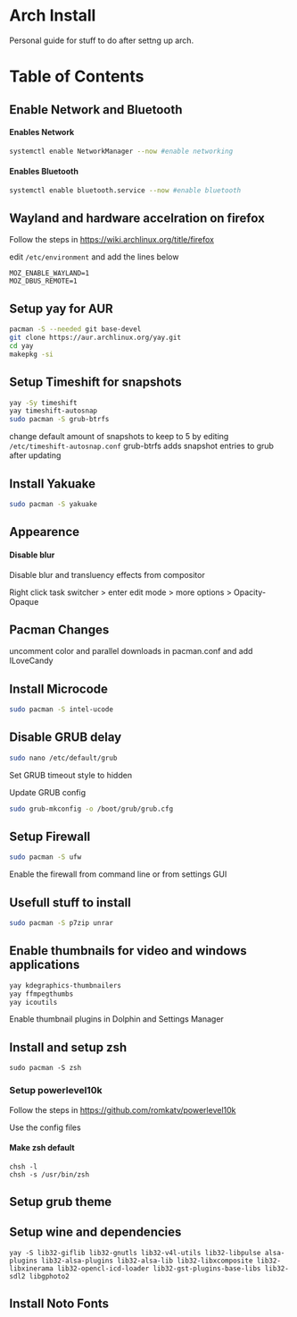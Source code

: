 # Arch Install
Personal guide for stuff to do after settng up arch.
# Table of Contents

## Enable Network and Bluetooth

#### Enables Network
```bash
systemctl enable NetworkManager --now #enable networking
```

#### Enables Bluetooth
```bash
systemctl enable bluetooth.service --now #enable bluetooth
```

## Wayland and hardware accelration on firefox
Follow the steps in https://wiki.archlinux.org/title/firefox

edit ```/etc/environment``` and add the lines below
```
MOZ_ENABLE_WAYLAND=1
MOZ_DBUS_REMOTE=1
```

## Setup yay for AUR
```bash
pacman -S --needed git base-devel
git clone https://aur.archlinux.org/yay.git
cd yay
makepkg -si
```

## Setup Timeshift for snapshots
```bash
yay -Sy timeshift
yay timeshift-autosnap
sudo pacman -S grub-btrfs
```
change default amount of snapshots to keep to 5 by editing ```/etc/timeshift-autosnap.conf```
grub-btrfs adds snapshot entries to grub after updating

## Install Yakuake
```bash 
sudo pacman -S yakuake
```

## Appearence
#### Disable blur
Disable blur and transluency effects from compositor

Right click task switcher > enter edit mode > more options > Opacity-Opaque

## Pacman Changes
uncomment color and parallel downloads in pacman.conf and add ILoveCandy

## Install Microcode
```bash
sudo pacman -S intel-ucode
```

## Disable GRUB delay
```bash
sudo nano /etc/default/grub
```
Set GRUB timeout style to hidden

Update GRUB config
```bash
sudo grub-mkconfig -o /boot/grub/grub.cfg
```

## Setup Firewall
```bash
sudo pacman -S ufw
```
Enable the firewall from command line or from settings GUI

## Usefull stuff to install
```bash
sudo pacman -S p7zip unrar
```

## Enable thumbnails for video and windows applications
```bash
yay kdegraphics-thumbnailers
yay ffmpegthumbs
yay icoutils
```
Enable thumbnail plugins in Dolphin and Settings Manager 

## Install and setup zsh

```sudo pacman -S zsh```

### Setup powerlevel10k
Follow the steps in https://github.com/romkatv/powerlevel10k

Use the config files
#### Make zsh default
```
chsh -l
chsh -s /usr/bin/zsh
```

## Setup grub theme

## Setup wine and dependencies
```
yay -S lib32-giflib lib32-gnutls lib32-v4l-utils lib32-libpulse alsa-plugins lib32-alsa-plugins lib32-alsa-lib lib32-libxcomposite lib32-libxinerama lib32-opencl-icd-loader lib32-gst-plugins-base-libs lib32-sdl2 libgphoto2
```
## Install Noto Fonts
